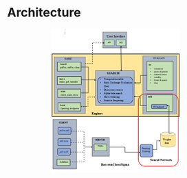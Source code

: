 # Architecture
<p align="center">
  <img width="300" src="https://github.com/medegw01/RaccoonChessSigma/blob/main/website/static/img/rcsigma%20diagram.PNG">
</p>
